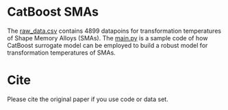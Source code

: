 # CatBoost SMAs
The [raw_data.csv](raw_data.csv) contains 4899 datapoins for transformation temperatures of Shape Memory Alloys (SMAs). The [main.py](main.py) is a sample code of how CatBoost surrogate model can be employed to build a robust model for transformation temperatures of SMAs.
# Cite
Please cite the original paper if you use code or data set.

